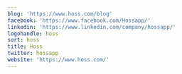 ```yaml
---
blog: 'https://www.hoss.com/blog'
facebook: 'https://www.facebook.com/Hossapp/'
linkedin: 'https://www.linkedin.com/company/hossapp/'
logohandle: hoss
sort: hoss
title: Hoss
twitter: hossapp
website: 'https://www.hoss.com/'
---
```

